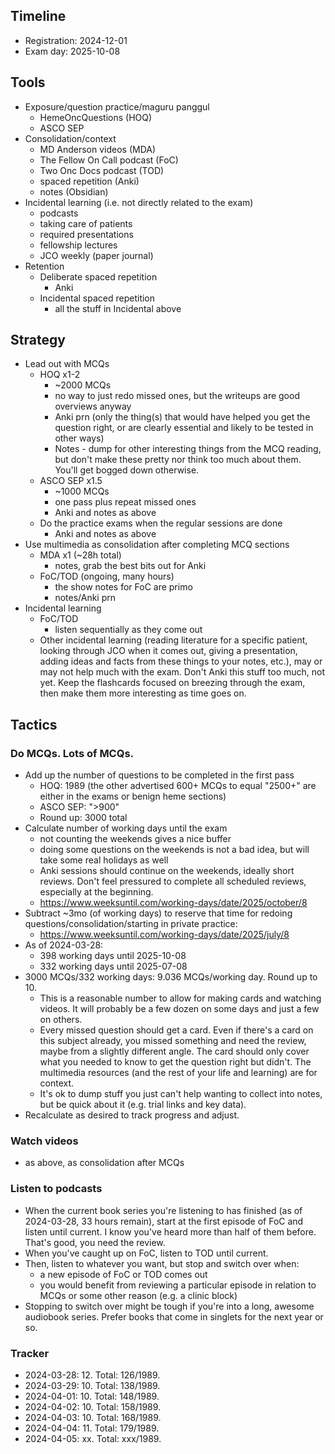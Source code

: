 ## Timeline

- Registration: 2024-12-01
- Exam day: 2025-10-08
## Tools

- Exposure/question practice/maguru panggul
	- HemeOncQuestions (HOQ)
	- ASCO SEP
- Consolidation/context
	- MD Anderson videos (MDA)
	- The Fellow On Call podcast (FoC)
	- Two Onc Docs podcast (TOD)
	- spaced repetition (Anki)
	- notes (Obsidian)
- Incidental learning (i.e. not directly related to the exam)
	- podcasts
	- taking care of patients
	- required presentations
	- fellowship lectures
	- JCO weekly (paper journal)
- Retention
	- Deliberate spaced repetition
		- Anki
	- Incidental spaced repetition
		- all the stuff in Incidental above

## Strategy
- Lead out with MCQs
	- HOQ x1-2 
		- ~2000 MCQs
		- no way to just redo missed ones, but the writeups are good overviews anyway
		- Anki prn (only the thing(s) that would have helped you get the question right, or are clearly essential and likely to be tested in other ways)
		- Notes - dump for other interesting things from the MCQ reading, but don't make these pretty nor think too much about them. You'll get bogged down otherwise.
	- ASCO SEP x1.5 
		- ~1000 MCQs
		- one pass plus repeat missed ones
		- Anki and notes as above
	- Do the practice exams when the regular sessions are done
		- Anki and notes as above
- Use multimedia as consolidation after completing MCQ sections
	- MDA x1 (~28h total)
		- notes, grab the best bits out for Anki
	- FoC/TOD (ongoing, many hours)
		- the show notes for FoC are primo
		- notes/Anki prn
- Incidental learning
	- FoC/TOD
		- listen sequentially as they come out
	- Other incidental learning (reading literature for a specific patient, looking through JCO when it comes out, giving a presentation, adding ideas and facts from these things to your notes, etc.), may or may not help much with the exam. Don't Anki this stuff too much, not yet. Keep the flashcards focused on breezing through the exam, then make them more interesting as time goes on.

## Tactics
### Do MCQs. Lots of MCQs.

- Add up the number of questions to be completed in the first pass
	- HOQ: 1989 (the other advertised 600+ MCQs to equal "2500+" are either in the exams or benign heme sections)
	- ASCO SEP: ">900"
	- Round up: 3000 total
- Calculate number of working days until the exam
	- not counting the weekends gives a nice buffer 
	- doing some questions on the weekends is not a bad idea, but will take some real holidays as well
	- Anki sessions should continue on the weekends, ideally short reviews. Don't feel pressured to complete all scheduled reviews, especially at the beginning.
	- https://www.weeksuntil.com/working-days/date/2025/october/8
- Subtract ~3mo (of working days) to reserve that time for redoing questions/consolidation/starting in private practice: 
	- https://www.weeksuntil.com/working-days/date/2025/july/8
- As of  2024-03-28:
	- 398 working days until 2025-10-08
	- 332 working days until 2025-07-08 
- 3000 MCQs/332 working days: 9.036 MCQs/working day. Round up to 10.
	- This is a reasonable number to allow for making cards and watching videos. It will probably be a few dozen on some days and just a few on others.
	- Every missed question should get a card. Even if there's a card on this subject already, you missed something and need the review, maybe from a slightly different angle. The card should only cover what you needed to know to get the question right but didn't. The multimedia resources (and the rest of your life and learning) are for context.
	- It's ok to dump stuff you just can't help wanting to collect into notes, but be quick about it (e.g. trial links and key data).
- Recalculate as desired to track progress and adjust.

### Watch videos

- as above, as consolidation after MCQs

### Listen to podcasts

- When the current book series you're listening to has finished (as of 2024-03-28, 33 hours remain), start at the first episode of FoC and listen until current. I know you've heard more than half of them before. That's good, you need the review.
- When you've caught up on FoC, listen to TOD until current.
- Then, listen to whatever you want, but stop and switch over when:
	- a new episode of FoC or TOD comes out
	- you would benefit from reviewing a particular episode in relation to MCQs or some other reason (e.g. a clinic block)
- Stopping to switch over might be tough if you're into a long, awesome audiobook series. Prefer books that come in singlets for the next year or so.


### Tracker

- 2024-03-28: 12. Total: 126/1989.
- 2024-03-29: 10. Total: 138/1989.
- 2024-04-01: 10. Total: 148/1989.
- 2024-04-02: 10. Total: 158/1989.
- 2024-04-03: 10. Total: 168/1989.
- 2024-04-04: 11. Total: 179/1989.
- 2024-04-05: xx. Total: xxx/1989.